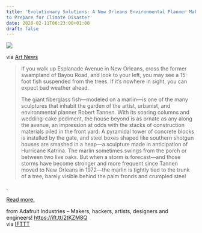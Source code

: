 ```yaml
---
title: 'Evolutionary Solutions: A New Orleans Environmental Planner Makes Art
to Prepare for Climate Disaster'
date: 2020-02-11T06:23:00+01:00
draft: false
---
```


[![](https://cdn-blog.adafruit.com/uploads/2020/02/5d378107c499f.image_.jpg)](https://www.artnews.com/art-news/artists/robert-tannen-new-orleans-1202676898/)

via [Art News](https://www.artnews.com/art-news/artists/robert-tannen-new-orleans-1202676898/)

> If you walk up Esplanade Avenue in New Orleans, cross the former swampland of Bayou Road, and look to your left, you may see a 15-foot fish suspended from the trees. If it’s nowhere in sight, you can expect bad weather ahead.
> 
> The giant fiberglass fish—modeled on a marlin—is one of the many sculptures that inhabit the garden of the artist, urbanist, and environmental planner Robert Tannen. With its soaring columns and wedding-cake pediment, the house beyond is as ornate as any along the avenue, an impression at odds with the stacks of construction materials piled in the front yard. A pyramidal tower of concrete blocks is installed by the gate, and steel boxes shaped like southern shotgun houses are smashed in a heap—a sculpture made in anticipation of Hurricane Katrina. The marlin sometimes swings from the porch or between two live oaks. But when a storm is forecast—and those storms have become stronger and more frequent since Tannen moved to New Orleans in 1972—the marlin is tightly tied to the trunk of a tree, barely visible behind the palm fronds and crumpled steel

.

[Read more.](https://www.artnews.com/art-news/artists/robert-tannen-new-orleans-1202676898/)

  
  
from Adafruit Industries – Makers, hackers, artists, designers and engineers! https://ift.tt/2tKZM8Q  
via [IFTTT](https://ifttt.com/?ref=da&site=blogger)